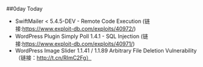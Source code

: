 ##0day Today

- SwiftMailer < 5.4.5-DEV - Remote Code Execution  (链接:https://www.exploit-db.com/exploits/40972/)
- WordPress Plugin Simply Poll 1.4.1 - SQL Injection (链接:https://www.exploit-db.com/exploits/40971/)
- WordPress Image Slider 1.1.41 / 1.1.89 Arbitrary File Deletion Vulnerability （链接：http://t.cn/RImC2Fg）
